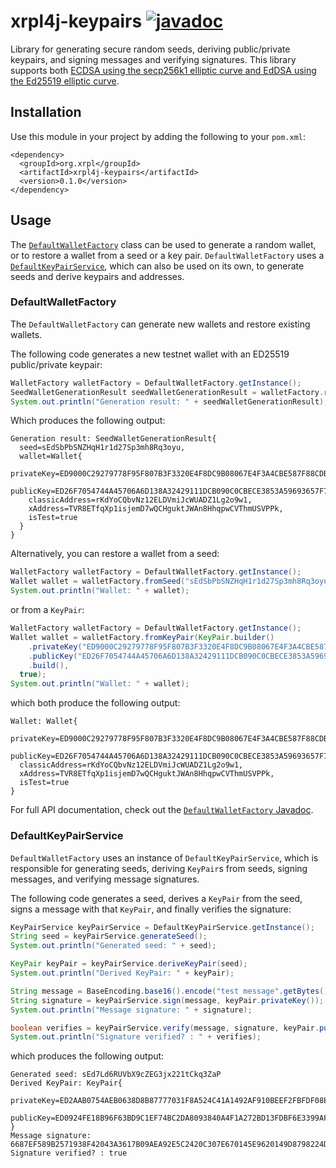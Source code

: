 # xrpl4j-keypairs [![javadoc](https://javadoc.io/badge2/org.xrpl/xrpl4j-keypairs/javadoc.svg?color=blue)](https://javadoc.io/doc/org.xrpl/xrpl4j-keypairs)
Library for generating secure random seeds, deriving public/private keypairs, and signing messages and verifying signatures. This library supports both [ECDSA 
using the secp256k1 elliptic curve and EdDSA using the Ed25519 elliptic curve](https://xrpl.org/cryptographic-keys.html#signing-algorithms).

## Installation
Use this module in your project by adding the following to your `pom.xml`:
```
<dependency>
  <groupId>org.xrpl</groupId>
  <artifactId>xrpl4j-keypairs</artifactId>
  <version>0.1.0</version>
</dependency>
```

## Usage
The [`DefaultWalletFactory`](xrpl4j-keypairs/src/main/java/org/xrpl/xrpl4j/wallet/DefaultWalletFactory.java) class can be used to generate a random wallet, 
or to restore a wallet from a seed or a key pair. `DefaultWalletFactory` uses a 
[`DefaultKeyPairService`](xrpl4j-keypairs/src/main/java/org/xrpl/xrpl4j/keypairs/DefaultKeyPairService.java), which can also be used on its own, to 
generate seeds and derive keypairs and addresses.

### DefaultWalletFactory
The `DefaultWalletFactory` can generate new wallets and restore existing wallets.

The following code generates a new testnet wallet with an ED25519 public/private keypair:
```java
WalletFactory walletFactory = DefaultWalletFactory.getInstance();
SeedWalletGenerationResult seedWalletGenerationResult = walletFactory.randomWallet(true);
System.out.println("Generation result: " + seedWalletGenerationResult);
```

Which produces the following output:
```
Generation result: SeedWalletGenerationResult{
  seed=sEdSbPbSNZHqH1r1d27Sp3mh8Rq3oyu, 
  wallet=Wallet{
    privateKey=ED9000C29279778F95F807B3F3320E4F8DC9B08067E4F3A4CBE587F88CDB20AEBE, 
    publicKey=ED26F7054744A45706A6D138A32429111DCB090C0CBECE3853A59693657F7AB63A, 
    classicAddress=rKdYoCQbvNz12ELDVmiJcWUADZ1Lg2o9w1, 
    xAddress=TVR8ETfqXp1isjemD7wQCHguktJWAn8HhqpwCVThmUSVPPk, 
    isTest=true
  }
}

```

Alternatively, you can restore a wallet from a seed:
```java
WalletFactory walletFactory = DefaultWalletFactory.getInstance();
Wallet wallet = walletFactory.fromSeed("sEdSbPbSNZHqH1r1d27Sp3mh8Rq3oyu", true);
System.out.println("Wallet: " + wallet);
```

or from a `KeyPair`:
```java
WalletFactory walletFactory = DefaultWalletFactory.getInstance();
Wallet wallet = walletFactory.fromKeyPair(KeyPair.builder()
    .privateKey("ED9000C29279778F95F807B3F3320E4F8DC9B08067E4F3A4CBE587F88CDB20AEBE")
    .publicKey("ED26F7054744A45706A6D138A32429111DCB090C0CBECE3853A59693657F7AB63A")
    .build(),
  true);
System.out.println("Wallet: " + wallet);
```

which both produce the following output:
```
Wallet: Wallet{
  privateKey=ED9000C29279778F95F807B3F3320E4F8DC9B08067E4F3A4CBE587F88CDB20AEBE, 
  publicKey=ED26F7054744A45706A6D138A32429111DCB090C0CBECE3853A59693657F7AB63A, 
  classicAddress=rKdYoCQbvNz12ELDVmiJcWUADZ1Lg2o9w1, 
  xAddress=TVR8ETfqXp1isjemD7wQCHguktJWAn8HhqpwCVThmUSVPPk, 
  isTest=true
}
```

For full API documentation, check out the [`DefaultWalletFactory` Javadoc](https://www.javadoc.io/doc/org.xrpl/xrpl4j-keypairs/latest/org/xrpl/xrpl4j/wallet/DefaultWalletFactory.html).


### DefaultKeyPairService
`DefaultWalletFactory` uses an instance of `DefaultKeyPairService`, which is responsible for generating seeds, deriving `KeyPair`s from seeds, signing messages, and verifying message signatures.

The following code generates a seed, derives a `KeyPair` from the seed, signs a message with that `KeyPair`, and finally verifies the signature:
```java
KeyPairService keyPairService = DefaultKeyPairService.getInstance();
String seed = keyPairService.generateSeed();
System.out.println("Generated seed: " + seed);

KeyPair keyPair = keyPairService.deriveKeyPair(seed);
System.out.println("Derived KeyPair: " + keyPair);

String message = BaseEncoding.base16().encode("test message".getBytes());
String signature = keyPairService.sign(message, keyPair.privateKey());
System.out.println("Message signature: " + signature);

boolean verifies = keyPairService.verify(message, signature, keyPair.publicKey());
System.out.println("Signature verified? : " + verifies);
```

which produces the following output:
```
Generated seed: sEd7Ld6RUVbX9cZEG3jx221tCkq3ZaP
Derived KeyPair: KeyPair{
  privateKey=ED2AAB0754AEB0638D8B87777031F8A524C41A1492AF910BEEF2FBFDF08E2C9168, 
  publicKey=ED0924FE18B96F63BD9C1EF74BC2DA8093840A4F1A272BD13FDBF6E3399AF24448
}
Message signature: 6687EF589B2571938F42043A3617B09AEA92E5C2420C307E670145E9620149D8798224DF1AEB3E2B90CD30D2AD097530F8E32AF7324F2A0B573090C913189C00
Signature verified? : true
```
